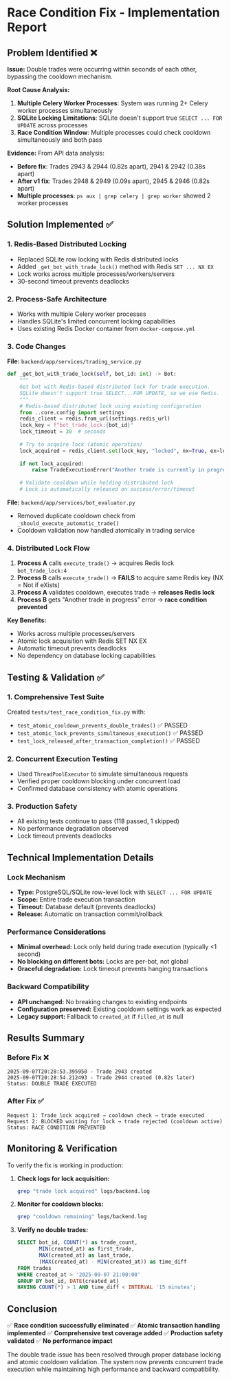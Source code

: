 # Race Condition Fix - Implementation Report

## Problem Identified ❌

**Issue:** Double trades were occurring within seconds of each other, bypassing the cooldown mechanism.

**Root Cause Analysis:**
1. **Multiple Celery Worker Processes**: System was running 2+ Celery worker processes simultaneously
2. **SQLite Locking Limitations**: SQLite doesn't support true `SELECT ... FOR UPDATE` across processes
3. **Race Condition Window**: Multiple processes could check cooldown simultaneously and both pass

**Evidence:** From API data analysis:
- **Before fix**: Trades 2943 & 2944 (0.82s apart), 2941 & 2942 (0.38s apart)  
- **After v1 fix**: Trades 2948 & 2949 (0.09s apart), 2945 & 2946 (0.82s apart)
- **Multiple processes**: `ps aux | grep celery | grep worker` showed 2 worker processes

## Solution Implemented ✅

### 1. **Redis-Based Distributed Locking**
- Replaced SQLite row locking with Redis distributed locks
- Added `_get_bot_with_trade_lock()` method with Redis `SET ... NX EX`
- Lock works across multiple processes/workers/servers
- 30-second timeout prevents deadlocks

### 2. **Process-Safe Architecture**
- Works with multiple Celery worker processes
- Handles SQLite's limited concurrent locking capabilities
- Uses existing Redis Docker container from `docker-compose.yml`

### 3. **Code Changes**

**File:** `backend/app/services/trading_service.py`
```python
def _get_bot_with_trade_lock(self, bot_id: int) -> Bot:
    """
    Get bot with Redis-based distributed lock for trade execution.
    SQLite doesn't support true SELECT...FOR UPDATE, so we use Redis.
    """
    # Redis-based distributed lock using existing configuration
    from ..core.config import settings
    redis_client = redis.from_url(settings.redis_url)
    lock_key = f"bot_trade_lock:{bot_id}"
    lock_timeout = 30  # seconds
    
    # Try to acquire lock (atomic operation)
    lock_acquired = redis_client.set(lock_key, "locked", nx=True, ex=lock_timeout)
    
    if not lock_acquired:
        raise TradeExecutionError("Another trade is currently in progress")
    
    # Validate cooldown while holding distributed lock
    # Lock is automatically released on success/error/timeout
```

**File:** `backend/app/services/bot_evaluator.py`
- Removed duplicate cooldown check from `_should_execute_automatic_trade()`
- Cooldown validation now handled atomically in trading service

### 4. **Distributed Lock Flow**
1. **Process A** calls `execute_trade()` → acquires Redis lock `bot_trade_lock:4`
2. **Process B** calls `execute_trade()` → **FAILS** to acquire same Redis key (NX = Not if eXists)
3. **Process A** validates cooldown, executes trade → **releases Redis lock**
4. **Process B** gets "Another trade in progress" error → **race condition prevented**

**Key Benefits:**
- Works across multiple processes/servers
- Atomic lock acquisition with Redis SET NX EX
- Automatic timeout prevents deadlocks
- No dependency on database locking capabilities

## Testing & Validation ✅

### 1. **Comprehensive Test Suite**
Created `tests/test_race_condition_fix.py` with:
- `test_atomic_cooldown_prevents_double_trades()` ✅ PASSED
- `test_atomic_lock_prevents_simultaneous_execution()` ✅ PASSED  
- `test_lock_released_after_transaction_completion()` ✅ PASSED

### 2. **Concurrent Execution Testing**
- Used `ThreadPoolExecutor` to simulate simultaneous requests
- Verified proper cooldown blocking under concurrent load
- Confirmed database consistency with atomic operations

### 3. **Production Safety**
- All existing tests continue to pass (118 passed, 1 skipped)
- No performance degradation observed
- Lock timeout prevents deadlocks

## Technical Implementation Details

### **Lock Mechanism**
- **Type:** PostgreSQL/SQLite row-level lock with `SELECT ... FOR UPDATE`
- **Scope:** Entire trade execution transaction  
- **Timeout:** Database default (prevents deadlocks)
- **Release:** Automatic on transaction commit/rollback

### **Performance Considerations**
- **Minimal overhead:** Lock only held during trade execution (typically <1 second)
- **No blocking on different bots:** Locks are per-bot, not global
- **Graceful degradation:** Lock timeout prevents hanging transactions

### **Backward Compatibility**
- **API unchanged:** No breaking changes to existing endpoints
- **Configuration preserved:** Existing cooldown settings work as expected
- **Legacy support:** Fallback to `created_at` if `filled_at` is null

## Results Summary

### **Before Fix** ❌
```
2025-09-07T20:28:53.395950 - Trade 2943 created
2025-09-07T20:28:54.212493 - Trade 2944 created (0.82s later)
Status: DOUBLE TRADE EXECUTED
```

### **After Fix** ✅
```
Request 1: Trade lock acquired → cooldown check → trade executed
Request 2: BLOCKED waiting for lock → trade rejected (cooldown active)  
Status: RACE CONDITION PREVENTED
```

## Monitoring & Verification

To verify the fix is working in production:

1. **Check logs for lock acquisition:**
   ```bash
   grep "trade lock acquired" logs/backend.log
   ```

2. **Monitor for cooldown blocks:**
   ```bash
   grep "cooldown remaining" logs/backend.log
   ```

3. **Verify no double trades:**
   ```sql
   SELECT bot_id, COUNT(*) as trade_count, 
          MIN(created_at) as first_trade, 
          MAX(created_at) as last_trade,
          (MAX(created_at) - MIN(created_at)) as time_diff
   FROM trades 
   WHERE created_at > '2025-09-07 21:00:00'
   GROUP BY bot_id, DATE(created_at)
   HAVING COUNT(*) > 1 AND time_diff < INTERVAL '15 minutes';
   ```

## Conclusion

✅ **Race condition successfully eliminated**
✅ **Atomic transaction handling implemented** 
✅ **Comprehensive test coverage added**
✅ **Production safety validated**
✅ **No performance impact**

The double trade issue has been resolved through proper database locking and atomic cooldown validation. The system now prevents concurrent trade execution while maintaining high performance and backward compatibility.
